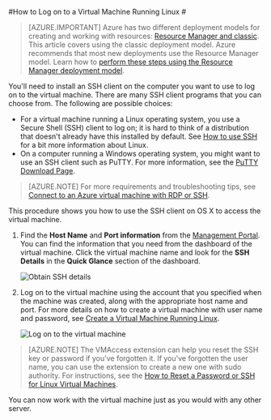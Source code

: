 <properties
	pageTitle="Log on to a Linux VM in Azure | Azure"
	description="Learn how to log on to an Azure virtual machine running Linux by using a Secure Shell (SSH) client."
	services="virtual-machines-linux"
	documentationCenter=""
	authors="squillace"
	manager="timlt"
	editor=""
	tags="azure-service-management"/>

<tags
	ms.service="virtual-machines-linux"
	ms.date="04/18/2016"
	wacn.date=""/>


#How to Log on to a Virtual Machine Running Linux #

> [AZURE.IMPORTANT] Azure has two different deployment models for creating and working with resources:  [Resource Manager and classic](/documentation/articles/resource-manager-deployment-model/).  This article covers using the classic deployment model. Azure recommends that most new deployments use the Resource Manager model. Learn how to [perform these steps using the Resource Manager deployment model](/documentation/articles/virtual-machines-linux-quick-create-portal/).

You'll need to install an SSH client on the computer you want to use to log on to the virtual machine. There are many SSH client programs that you can choose from. The following are possible choices:

- For a virtual machine running a Linux operating system, you use a Secure Shell (SSH) client to log on; it is hard to think of a distribution that doesn't already have this installed by default. See [How to use SSH](/documentation/articles/virtual-machines-linux-ssh-from-linux/) for a bit more information about Linux.
- On a computer running a Windows operating system, you might want to use an SSH client such as PuTTY. For more information, see the [PuTTY Download Page](http://www.chiark.greenend.org.uk/~sgtatham/putty/download.html).


>[AZURE.NOTE] For more requirements and troubleshooting tips, see [Connect to an Azure virtual machine with RDP or SSH](https://msdn.microsoft.com/zh-cn/library/azure/dn535788.aspx).

This procedure shows you how to use the SSH client on OS X to access the virtual machine.

1. Find the **Host Name** and **Port information** from the [Management Portal](http://manage.windowsazure.cn). You can find the information that you need from the dashboard of the virtual machine. Click the virtual machine name and look for the **SSH Details** in the **Quick Glance** section of the dashboard.

	![Obtain SSH details](./media/virtual-machines-linux-classic-log-on/portalsshdetails.png)

2. Log on to the virtual machine using the account that you specified when the machine was created, along with the appropriate host name and port. For more details on how to create a virtual machine with user name and password, see [Create a Virtual Machine Running Linux](/documentation/articles/virtual-machines-linux-classic-createportal/).

	![Log on to the virtual machine](./media/virtual-machines-linux-classic-log-on/sshport.png)

>[AZURE.NOTE] The VMAccess extension can help you reset the SSH key or password if you've forgotten it. If you've forgotten the user name, you can use the extension to create a new one with sudo authority. For instructions, see the [How to Reset a Password or SSH for Linux Virtual Machines].

You can now work with the virtual machine just as you would with any other server.

<!-- LINKS -->
[How to Reset a Password or SSH for Linux Virtual Machines]: http://go.microsoft.com/fwlink/p/?LinkId=512138
